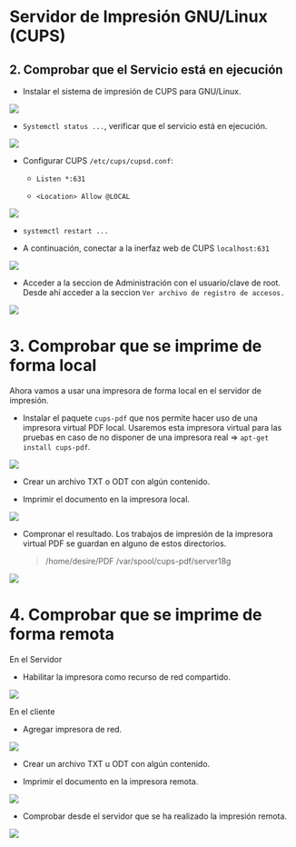 # Servidor de Impresión GNU/Linux (CUPS)
## 2. Comprobar que el Servicio está en ejecución

- Instalar el sistema de impresión de CUPS para GNU/Linux.

![](./images/servidor/1.png)

- `Systemctl status ...`, verificar que el servicio está en ejecución.

![](./images/servidor/2.png)

- Configurar CUPS `/etc/cups/cupsd.conf`:

  - `Listen *:631`

  - `<Location> Allow @LOCAL`

![](./images/servidor/4-2.png)

- `systemctl restart ...`

- A continuación, conectar a la inerfaz web de CUPS `localhost:631`

![](./images/servidor/3.png)

- Acceder a la seccion de Administración con el usuario/clave de root. Desde ahí acceder a la seccion `Ver archivo de registro de accesos.`

![](./images/servidor/8.png)

# 3. Comprobar que se imprime de forma local

Ahora vamos a usar una impresora de forma local en el servidor de impresión.

- Instalar el paquete `cups-pdf` que nos permite hacer uso de una impresora virtual PDF local. Usaremos esta impresora virtual para las pruebas en caso de no disponer de una impresora real => `apt-get install cups-pdf`.

![](./images/servidor/9.png)

- Crear un archivo TXT o ODT con algún contenido.

- Imprimir el documento en la impresora local.

![](./images/servidor/16.png)

- Compronar el resultado. Los trabajos de impresión de la impresora virtual PDF se guardan en alguno de estos directorios.

  >/home/desire/PDF
  >/var/spool/cups-pdf/server18g

![](./images/servidor/)

# 4. Comprobar que se imprime de forma remota

En el Servidor
- Habilitar la impresora como recurso de red compartido.

![](./images/servidor/15.png)

En el cliente

- Agregar impresora de red.

![](./images/cliente/1.png)

- Crear un archivo TXT u ODT con algún contenido.

- Imprimir el documento en la impresora remota.

![](./images/cliente/3.png)

- Comprobar desde el servidor que se ha realizado la impresión remota.

![](./images/servidor/17.png)
